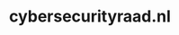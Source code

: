 ---
layout: post
title:  "cybersecurityraad.nl"
internal_url:  "/dutchgov/cybersecurityraad.nl.html"
subdomains_count: 5
all_subdomains_count: 6
urls_count: 5
ssl_rank: 100
http_rank: 71
url_link: /data/cybersecurityraad.nl/urls.txt
all_subdomains_link: /data/cybersecurityraad.nl/all_subdomains.txt
subdomains_link: /data/cybersecurityraad.nl/subdomains.txt
categories: dutchgov
---